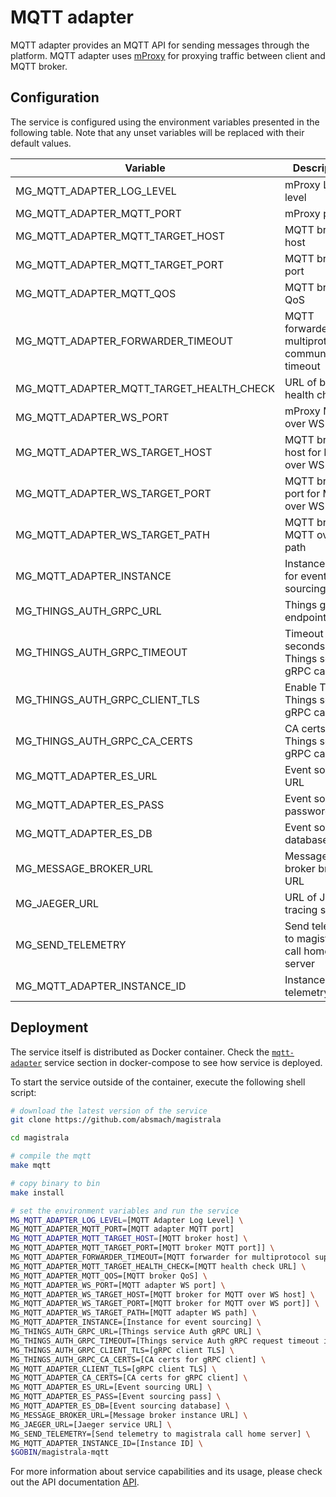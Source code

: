 # MQTT adapter

MQTT adapter provides an MQTT API for sending messages through the platform.
MQTT adapter uses [mProxy](https://github.com/mainflux/mproxy) for proxying
traffic between client and MQTT broker.

## Configuration

The service is configured using the environment variables presented in the
following table. Note that any unset variables will be replaced with their
default values.

| Variable                                 | Description                                            | Default                          |
| ---------------------------------------- | ------------------------------------------------------ | -------------------------------- |
| MG_MQTT_ADAPTER_LOG_LEVEL                | mProxy Log level                                       | info                             |
| MG_MQTT_ADAPTER_MQTT_PORT                | mProxy port                                            | 1883                             |
| MG_MQTT_ADAPTER_MQTT_TARGET_HOST         | MQTT broker host                                       | 0.0.0.0                          |
| MG_MQTT_ADAPTER_MQTT_TARGET_PORT         | MQTT broker port                                       | 1883                             |
| MG_MQTT_ADAPTER_MQTT_QOS                 | MQTT broker QoS                                        | 1                                |
| MG_MQTT_ADAPTER_FORWARDER_TIMEOUT        | MQTT forwarder for multiprotocol communication timeout | 30s                              |
| MG_MQTT_ADAPTER_MQTT_TARGET_HEALTH_CHECK | URL of broker health check                             | ""                               |
| MG_MQTT_ADAPTER_WS_PORT                  | mProxy MQTT over WS port                               | 8080                             |
| MG_MQTT_ADAPTER_WS_TARGET_HOST           | MQTT broker host for MQTT over WS                      | localhost                        |
| MG_MQTT_ADAPTER_WS_TARGET_PORT           | MQTT broker port for MQTT over WS                      | 8080                             |
| MG_MQTT_ADAPTER_WS_TARGET_PATH           | MQTT broker MQTT over WS path                          | /mqtt                            |
| MG_MQTT_ADAPTER_INSTANCE                 | Instance name for event sourcing                       | ""                               |
| MG_THINGS_AUTH_GRPC_URL                  | Things gRPC endpoint URL                               | localhost:7000                   |
| MG_THINGS_AUTH_GRPC_TIMEOUT              | Timeout in seconds for Things service gRPC calls       | 1s                               |
| MG_THINGS_AUTH_GRPC_CLIENT_TLS           | Enable TLS for Things service gRPC calls               | false                            |
| MG_THINGS_AUTH_GRPC_CA_CERTS             | CA certs for Things service gRPC calls                 | ""                               |
| MG_MQTT_ADAPTER_ES_URL                   | Event sourcing URL                                     | localhost:6379                   |
| MG_MQTT_ADAPTER_ES_PASS                  | Event sourcing password                                | ""                               |
| MG_MQTT_ADAPTER_ES_DB                    | Event sourcing database                                | "0"                              |
| MG_MESSAGE_BROKER_URL                    | Message broker broker URL                              | nats://127.0.0.1:4222            |
| MG_JAEGER_URL                            | URL of Jaeger tracing service                          | "http://jaeger:14268/api/traces" |
| MG_SEND_TELEMETRY                        | Send telemetry to magistrala call home server          | true                             |
| MG_MQTT_ADAPTER_INSTANCE_ID              | Instance ID for telemetry                              | ""                               |

## Deployment

The service itself is distributed as Docker container. Check the [`mqtt-adapter`](https://github.com/absmach/magistrala/blob/master/docker/docker-compose.yml#L219-L243) service section in
docker-compose to see how service is deployed.

To start the service outside of the container, execute the following shell script:

```bash
# download the latest version of the service
git clone https://github.com/absmach/magistrala

cd magistrala

# compile the mqtt
make mqtt

# copy binary to bin
make install

# set the environment variables and run the service
MG_MQTT_ADAPTER_LOG_LEVEL=[MQTT Adapter Log Level] \
MG_MQTT_ADAPTER_MQTT_PORT=[MQTT adapter MQTT port]
MG_MQTT_ADAPTER_MQTT_TARGET_HOST=[MQTT broker host] \
MG_MQTT_ADAPTER_MQTT_TARGET_PORT=[MQTT broker MQTT port]] \
MG_MQTT_ADAPTER_FORWARDER_TIMEOUT=[MQTT forwarder for multiprotocol support timeout] \
MG_MQTT_ADAPTER_MQTT_TARGET_HEALTH_CHECK=[MQTT health check URL] \
MG_MQTT_ADAPTER_MQTT_QOS=[MQTT broker QoS] \
MG_MQTT_ADAPTER_WS_PORT=[MQTT adapter WS port] \
MG_MQTT_ADAPTER_WS_TARGET_HOST=[MQTT broker for MQTT over WS host] \
MG_MQTT_ADAPTER_WS_TARGET_PORT=[MQTT broker for MQTT over WS port]] \
MG_MQTT_ADAPTER_WS_TARGET_PATH=[MQTT adapter WS path] \
MG_MQTT_ADAPTER_INSTANCE=[Instance for event sourcing] \
MG_THINGS_AUTH_GRPC_URL=[Things service Auth gRPC URL] \
MG_THINGS_AUTH_GRPC_TIMEOUT=[Things service Auth gRPC request timeout in seconds] \
MG_THINGS_AUTH_GRPC_CLIENT_TLS=[gRPC client TLS] \
MG_THINGS_AUTH_GRPC_CA_CERTS=[CA certs for gRPC client] \
MG_MQTT_ADAPTER_CLIENT_TLS=[gRPC client TLS] \
MG_MQTT_ADAPTER_CA_CERTS=[CA certs for gRPC client] \
MG_MQTT_ADAPTER_ES_URL=[Event sourcing URL] \
MG_MQTT_ADAPTER_ES_PASS=[Event sourcing pass] \
MG_MQTT_ADAPTER_ES_DB=[Event sourcing database] \
MG_MESSAGE_BROKER_URL=[Message broker instance URL] \
MG_JAEGER_URL=[Jaeger service URL] \
MG_SEND_TELEMETRY=[Send telemetry to magistrala call home server] \
MG_MQTT_ADAPTER_INSTANCE_ID=[Instance ID] \
$GOBIN/magistrala-mqtt
```

For more information about service capabilities and its usage, please check out the API documentation [API](https://github.com/absmach/magistrala/blob/master/api/mqtt.yml).
